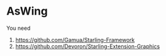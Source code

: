 # AsWing

You need 

1. https://github.com/Gamua/Starling-Framework
2. https://github.com/Devoron/Starling-Extension-Graphics
